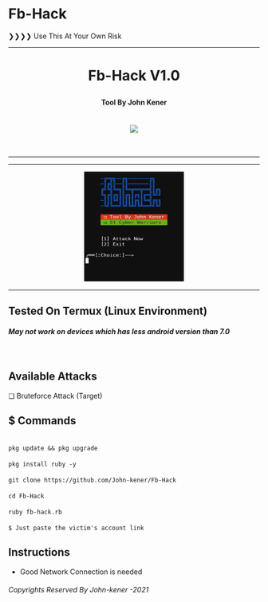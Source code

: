 # Fb-Hack
❯❯❯❯  Use This At Your Own Risk
<hr>
<h1><p align= "center">Fb-Hack V1.0 </p></h1>
<h4><p align = "center">Tool By John Kener <p><h4>
<p align= "center">
<br />
<img src="https://www.udrop.com/file/5HFB/IMG_20210511_073611_429.jpg",width="80", height="80",alt="john-kener"/>
</p>
<br />
<hr />
<hr />
<p align="center">
<img src="https://github.com/John-kener/Fb-Hack/blob/main/Screenshot_20210811-122503-1.jpg" alt="Tool Pic" width="200" height="220"/>
</p>
</div>
<hr>

## Tested On Termux (Linux Environment)
##### May not work on devices which has less android version than 7.0 
<br>

## Available Attacks

❏ Bruteforce Attack (Target)

## $ Commands

```

pkg update && pkg upgrade

pkg install ruby -y

git clone https://github.com/John-kener/Fb-Hack

cd Fb-Hack

ruby fb-hack.rb

$ Just paste the victim's account link 
```

## Instructions

* Good Network Connection is needed




<h6>Copyrights Reserved By John-kener -2021</h6>
